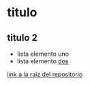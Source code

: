 # titulo
## titulo 2

- lista elemento uno
- lista elemento [dos](./modulo2.md)

[link a la raiz del repositorio](https://github.com/jcarroyos-teaching/mi-primer-relato-hipermedia/)
